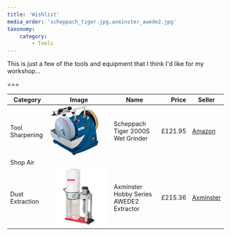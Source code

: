 ```yaml
---
title: 'Wishlist'
media_order: 'scheppach_tiger.jpg,axminster_awede2.jpg'
taxonomy:
    category:
        - Tools
---
```


This is just a few of the tools and equipment that I think I'd like for my workshop...

===

| Category | Image | Name | Price | Seller |
| -------- | ----- | ---- | -----:| -------|
| Tool Sharpening | ![Scheppach Tiger 2000S Wet Grinder](scheppach_tiger.jpg?cropResize=200) | Scheppach Tiger 2000S Wet Grinder | £121.95 | [Amazon](https://www.amazon.co.uk/dp/B00DOYWJVW) |
| Shop Air | | | | |
| Dust Extraction | ![Axminster Hobby Series AWEDE2 Extractor](axminster_awede2.jpg?cropResize=200) | Axminster Hobby Series AWEDE2 Extractor | £215.36 | [Axminster](https://www.axminster.co.uk/axminster-hobby-series-awede2-extractor-501263) |
